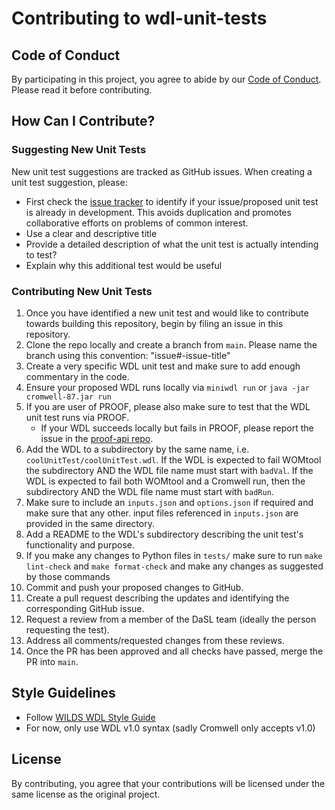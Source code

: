 # Contributing to wdl-unit-tests

## Code of Conduct

By participating in this project, you agree to abide by our [Code of Conduct](CODE_OF_CONDUCT.md). Please read it before contributing.

## How Can I Contribute?

### Suggesting New Unit Tests

New unit test suggestions are tracked as GitHub issues. When creating a unit test suggestion, please:
- First check the [issue tracker](https://github.com/FredHutch/wdl-unit-tests/issues) to identify if your issue/proposed unit test is already in development. This avoids duplication and promotes collaborative efforts on problems of common interest.
- Use a clear and descriptive title
- Provide a detailed description of what the unit test is actually intending to test?
- Explain why this additional test would be useful

### Contributing New Unit Tests

1. Once you have identified a new unit test and would like to contribute towards building this repository, begin by filing an issue in this repository.
2. Clone the repo locally and create a branch from `main`. Please name the branch using this convention: "issue#-issue-title"
3. Create a very specific WDL unit test and make sure to add enough commentary in the code.
4. Ensure your proposed WDL runs locally via `miniwdl run` or `java -jar cromwell-87.jar run`
5. If you are user of PROOF, please also make sure to test that the WDL unit test runs via PROOF.
    - If your WDL succeeds locally but fails in PROOF, please report the issue in the [proof-api repo](https://github.com/FredHutch/proof-api/issues).
6. Add the WDL to a subdirectory by the same name, i.e. `coolUnitTest/coolUnitTest.wdl`. If the WDL is expected to fail WOMtool the subdirectory AND the WDL file name must start with `badVal`. If the WDL is expected to fail both WOMtool and a Cromwell run, then the subdirectory AND the WDL file name must start with `badRun`.
7. Make sure to include an `inputs.json` and `options.json` if required and make sure that any other. input files referenced in `inputs.json` are provided in the same directory.
8. Add a README to the WDL's subdirectory describing the unit test's functionality and purpose.
9. If you make any changes to Python files in `tests/` make sure to run `make lint-check` and `make format-check` and make any changes as suggested by those commands
10. Commit and push your proposed changes to GitHub.
11. Create a pull request describing the updates and identifying the corresponding GitHub issue.
12. Request a review from a member of the DaSL team (ideally the person requesting the test).
13. Address all comments/requested changes from these reviews.
14. Once the PR has been approved and all checks have passed, merge the PR into `main`.

## Style Guidelines

- Follow [WILDS WDL Style Guide](https://getwilds.org/guide/wdlconfig.html)
- For now, only use WDL v1.0 syntax (sadly Cromwell only accepts v1.0)

## License

By contributing, you agree that your contributions will be licensed under the same license as the original project.
